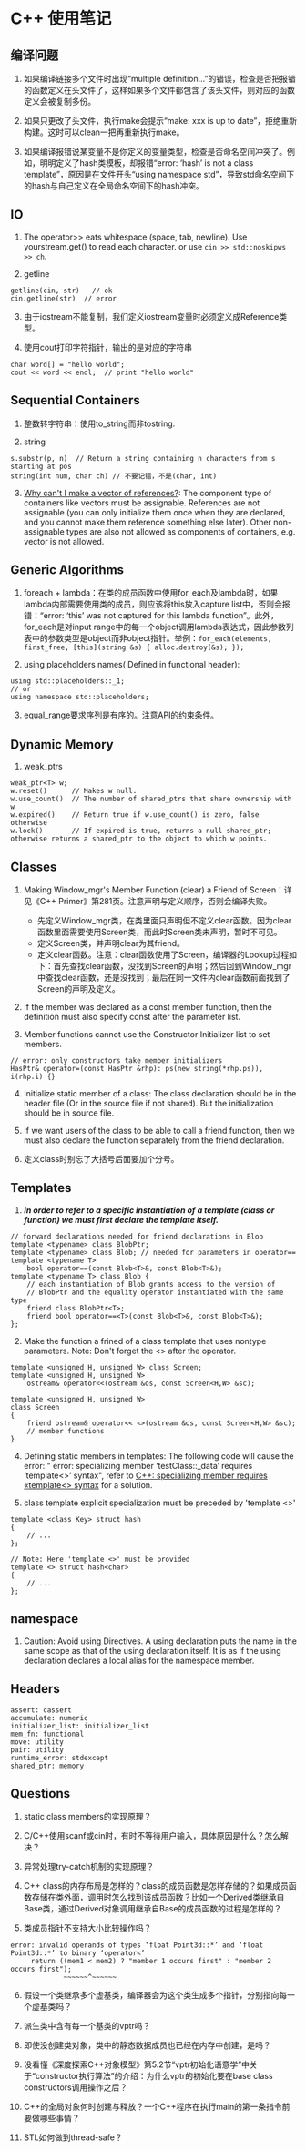 # C++ 使用笔记

## 编译问题

1. 如果编译链接多个文件时出现“multiple definition...”的错误，检查是否把报错的函数定义在头文件了，这样如果多个文件都包含了该头文件，则对应的函数定义会被复制多份。

2. 如果只更改了头文件，执行make会提示“make: xxx is up to date”，拒绝重新构建。这时可以clean一把再重新执行make。

3. 如果编译报错说某变量不是你定义的变量类型，检查是否命名空间冲突了。例如，明明定义了hash类模板，却报错“error: ‘hash’ is not a class template”，原因是在文件开头“using namespace std”，导致std命名空间下的hash与自己定义在全局命名空间下的hash冲突。

## IO

1. The operator>> eats whitespace (space, tab, newline). Use yourstream.get() to read each character. or use `cin >> std::noskipws >> ch`.

2. getline
```
getline(cin, str)   // ok
cin.getline(str)  // error
```

3. 由于iostream不能复制，我们定义iostream变量时必须定义成Reference类型。

4. 使用cout打印字符指针，输出的是对应的字符串
```
char word[] = "hello world";
cout << word << endl;  // print "hello world"
```
## Sequential Containers

1. 整数转字符串：使用to_string而非tostring.

2. string
```
s.substr(p, n)  // Return a string containing n characters from s starting at pos
string(int num, char ch) // 不要记错，不是(char, int)
```

3. [Why can't I make a vector of references?](https://stackoverflow.com/questions/922360/why-cant-i-make-a-vector-of-references): The component type of containers like vectors must be assignable. References are not assignable (you can only initialize them once when they are declared, and you cannot make them reference something else later). Other non-assignable types are also not allowed as components of containers, e.g. vector<const int> is not allowed.

## Generic Algorithms

1. foreach + lambda：在类的成员函数中使用for_each及lambda时，如果lambda内部需要使用类的成员，则应该将this放入capture list中，否则会报错：“error: ‘this’ was not captured for this lambda function”。此外，for_each是对input range中的每一个object调用lambda表达式，因此参数列表中的参数类型是object而非object指针。举例：`for_each(elements, first_free, [this](string &s) { alloc.destroy(&s); }); `

2. using placeholders names( Defined in functional header):
```
using std::placeholders::_1;
// or
using namespace std::placeholders;
```

3. equal_range要求序列是有序的。注意API的约束条件。

## Dynamic Memory

1. weak_ptrs
```
weak_ptr<T> w;
w.reset()      // Makes w null.
w.use_count()  // The number of shared_ptrs that share ownership with w
w.expired()    // Return true if w.use_count() is zero, false otherwise
w.lock()       // If expired is true, returns a null shared_ptr; otherwise returns a shared_ptr to the object to which w points.
```

## Classes

1. Making Window_mgr's Member Function (clear) a Friend of Screen：详见《C++ Primer》第281页。注意声明与定义顺序，否则会编译失败。
    - 先定义Window_mgr类，在类里面只声明但不定义clear函数。因为clear函数里面需要使用Screen类，而此时Screen类未声明，暂时不可见。
    - 定义Screen类，并声明clear为其friend。
    - 定义clear函数。注意：clear函数使用了Screen，编译器的Lookup过程如下：首先查找clear函数，没找到Screen的声明；然后回到Window_mgr中查找clear函数，还是没找到；最后在同一文件内clear函数前面找到了Screen的声明及定义。

2. If the member was declared as a const member function, then the definition must also specify const after the parameter list. 

3. Member functions cannot use the Constructor Initializer list to set members.
```
// error: only constructors take member initializers
HasPtr& operator=(const HasPtr &rhp): ps(new string(*rhp.ps)), i(rhp.i) {}
```

4. Initialize static member of a class: The class declaration should be in the header file (Or in the source file if not shared). But the initialization should be in source file.

5. If we want users of the class to be able to call a friend function, then we must also declare the function separately from the friend declaration.

6. 定义class时别忘了大括号后面要加个分号。

## Templates

1. ***In order to refer to a specific instantiation of a template (class or function) we must first declare the template itself.***
```
// forward declarations needed for friend declarations in Blob
template <typename> class BlobPtr;
template <typename> class Blob; // needed for parameters in operator==
template <typename T>
    bool operator==(const Blob<T>&, const Blob<T>&);
template <typename T> class Blob {
    // each instantiation of Blob grants access to the version of
    // BlobPtr and the equality operator instantiated with the same type
    friend class BlobPtr<T>;
    friend bool operator==<T>(const Blob<T>&, const Blob<T>&);
};
```

2. Make the function a frined of a class template that uses nontype parameters. Note: Don't forget the <> after the operator.
```
template <unsigned H, unsigned W> class Screen;
template <unsigned H, unsigned W>
    ostream& operator<<(ostream &os, const Screen<H,W> &sc);

template <unsigned H, unsigned W>
class Screen
{
    friend ostream& operator<< <>(ostream &os, const Screen<H,W> &sc); 
    // member functions
}
```

4. Defining static members in templates: The following code will cause the error: " error: specializing member ‘testClass<int>::\_data’ requires ‘template<>’ syntax", refer to [C++: specializing member requires «template\<\> syntax](https://stackoverflow.com/questions/12525012/c-specializing-member-requires-template-syntax/12525107) for a solution.

5. class template explicit specialization must be preceded by 'template <>'
```
template <class Key> struct hash
{
    // ...
};

// Note: Here 'template <>' must be provided
template <> struct hash<char>
{
    // ...
};
```

## namespace

1. Caution: Avoid using Directives. A using declaration puts the name in the same scope as that of the using declaration itself. It is as if the using declaration declares a local alias for the namespace member.

## Headers

```
assert: cassert
accumulate: numeric
initializer_list: initializer_list
mem_fn: functional
move: utility
pair: utility
runtime_error: stdexcept
shared_ptr: memory
```

## Questions

1. static class members的实现原理？

2. C/C++使用scanf或cin时，有时不等待用户输入，具体原因是什么？怎么解决？

3. 异常处理try-catch机制的实现原理？

4. C++ class的内存布局是怎样的？class的成员函数是怎样存储的？如果成员函数存储在类外面，调用时怎么找到该成员函数？比如一个Derived类继承自Base类，通过Derived对象调用继承自Base的成员函数的过程是怎样的？

5. 类成员指针不支持大小比较操作吗？
```
error: invalid operands of types ‘float Point3d::*’ and ‘float Point3d::*’ to binary ‘operator<’
     return ((mem1 < mem2) ? "member 1 occurs first" : "member 2 occurs first");
             ~~~~~~^~~~~~~
```

6. 假设一个类继承多个虚基类，编译器会为这个类生成多个指针，分别指向每一个虚基类吗？

7. 派生类中含有每一个基类的vptr吗？

8. 即使没创建类对象，类中的静态数据成员也已经在内存中创建，是吗？

9. 没看懂《深度探索C++对象模型》第5.2节“vptr初始化语意学”中关于“constructor执行算法”的介绍：为什么vptr的初始化要在base class constructors调用操作之后？

10. C++的全局对象何时创建与释放？一个C++程序在执行main的第一条指令前要做哪些事情？

11. STL如何做到thread-safe？
